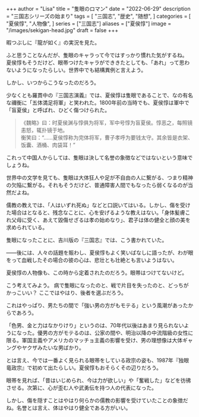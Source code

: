 +++
author = "Lisa"
title = "隻眼のロマン"
date = "2022-06-29"
description = "三国志シリーズの始まり"
tags = [
    "三国志",
    "歴史",
    "随想",
]
categories = [
    "夏侯惇",
    "人物像",
]
series = ["三国志"]
aliases = ["夏侯惇"]
image = "/images/sekigan-head.jpg"
draft = false
+++

暇つぶしに『龍が如く』の実況を見た。

ふと思うことなんだが、隻眼のキャラって今ではすっかり慣れた気がするね。
夏侯惇もそうだけど、眼帯つけたキャラができきたとしても、「あれ」って思わないようになったらしい。世界中でも結構異例と言えよう。

しかし、いつからこうなったのだろう。

少なくとも羅貫中の『三国志演義』では、夏侯惇は隻眼であることで、なの有名な禰衡に「五体満足将軍」と笑われた。1800年前の当時でも、夏侯惇は軍中で「盲夏侯」と呼ばれ、ひどく傷つけられた。

> 《魏略》曰：时夏侯渊与惇俱为将军，军中号惇为盲夏侯。惇恶之，每照镜恚怒，辄扑镜于地。<br>
> 衡笑曰：“……夏侯惇称为完体将军，曹子孝呼为要钱太守。其余皆是衣架、饭囊、酒桶、肉袋耳！”

これって中国人からしては、隻眼は決して名誉の象徴などではないという意味でしょうね。

世界中の文学を見ても、隻眼は大体狂人や足が不自由の人に繋がる、つまり精神の欠陥に繋がる。それもそうだけど、普通障害人間でもなったら弱くなるのが当然だよね。

儒教の教えでは、「人はいずれ死ぬ」などと口説いてはいる。しかし、傷を受けた場合はとなると、残念なことに、心を安げるような教えはない。「身体髪膚これ父母に受く、あえて毀傷せざるは孝の始めなり」、君子は体の健全と顔の美を求められている。

隻眼になったことに、吉川版の『三国志』では、こう書かれていた。

――後には、人々の話題を賑わし、夏侯惇もよく笑いばなしに語ったが、わが眼をって血戦したその場合の彼の心は、悲壮とも壮絶とも言いようはない。

夏侯惇の人物像も、この時から定着されたのだろう。眼帯はつけてないけど。

こう考えてみよう。
病で隻眼になったのと、戦で片目を失ったのと、どっちがかっこいい？
ここではやはり、後者を選ぶだろう。

これはやっぱり、男たちの間で「強い男の方がもモテる」という風潮があったからであろう。

「色男、金と力はなかりけり」というのは、70年代以後はあまり見られないようになった。優男の方がモテるのは、公家の間や、明治以降の中流階級の女性に限る。軍国主義やアメリカのマッチョ主義の影響を受け、男の理想像は大体ギャングやヤクザみたいな男ばかり。

とは言え、今では一番よく見られる眼帯をしている政宗の姿も、1987年『独眼竜政宗』で初めて出たらしい。夏侯惇もおそらくその辺りだろう。

眼帯を見れば、「昔はいじめられ、今は力が欲しい」や「奮戦した」などを彷彿させる。次第に、心が歪む人や武勇伝を持つ人の代表になった。

しかし、傷を隠すことはやはり何らかの儒教の影響を受けていたことの象徴だね。名誉とは言え、体はやはり健全である方がいい。
